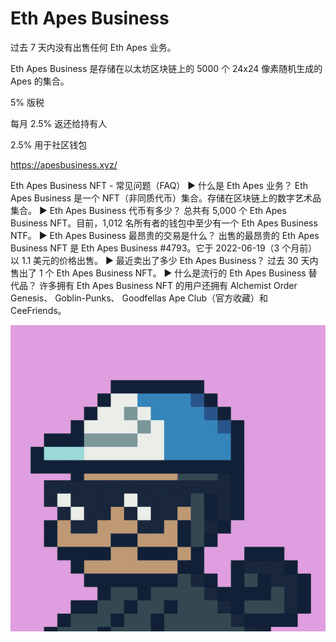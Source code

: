 # Eth Apes Business

过去 7 天内没有出售任何 Eth Apes 业务。

Eth Apes Business 是存储在以太坊区块链上的 5000 个 24x24 像素随机生成的 Apes 的集合。

5% 版税

每月 2.5% 返还给持有人

2.5% 用于社区钱包

https://apesbusiness.xyz/

Eth Apes Business NFT - 常见问题（FAQ）
▶ 什么是 Eth Apes 业务？
Eth Apes Business 是一个 NFT（非同质代币）集合。存储在区块链上的数字艺术品集合。
▶ Eth Apes Business 代币有多少？
总共有 5,000 个 Eth Apes Business NFT。目前，1,012 名所有者的钱包中至少有一个 Eth Apes Business NTF。
▶ Eth Apes Business 最昂贵的交易是什么？
出售的最昂贵的 Eth Apes Business NFT 是 Eth Apes Business #4793。它于 2022-06-19（3 个月前）以 1.1 美元的价格出售。
▶ 最近卖出了多少 Eth Apes Business？
过去 30 天内售出了 1 个 Eth Apes Business NFT。
▶ 什么是流行的 Eth Apes Business 替代品？
许多拥有 Eth Apes Business NFT 的用户还拥有 Alchemist Order Genesis、 Goblin-Punks、 Goodfellas Ape Club（官方收藏）和 CeeFriends。

![NFT](微信截图_20220903163243.png)



